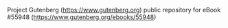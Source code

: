 Project Gutenberg (https://www.gutenberg.org) public repository for
eBook #55948 (https://www.gutenberg.org/ebooks/55948)
